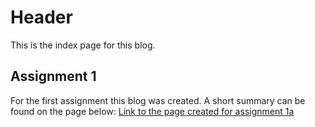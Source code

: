 # Header

This is the index page for this blog.

## Assignment 1

For the first assignment this blog was created. A short summary can be found on
the page below:
[Link to the page created for assignment 1a](assignment1.md)
